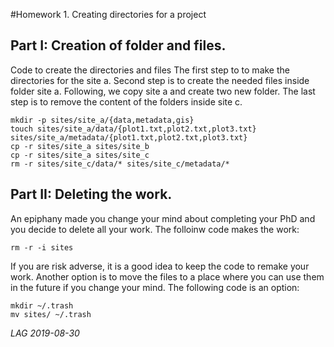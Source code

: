 #Homework 1. Creating directories for a project

## Part I: Creation of folder and files. 
Code to create the directories and files
The first step to to make the directories for the site a. Second step is to create the needed files inside folder site a. Following, we copy site a and create two new folder. The last step is to remove the content of the folders inside site c. 
```{bash}
mkdir -p sites/site_a/{data,metadata,gis} 
touch sites/site_a/data/{plot1.txt,plot2.txt,plot3.txt} sites/site_a/metadata/{plot1.txt,plot2.txt,plot3.txt}
cp -r sites/site_a sites/site_b
cp -r sites/site_a sites/site_c
rm -r sites/site_c/data/* sites/site_c/metadata/*
```

## Part II: Deleting the work. 
An epiphany made you change your mind about completing your PhD and you decide to delete all your work. The folloinw code makes the work:
```{bash}
rm -r -i sites
```
If you are risk adverse, it is a good idea to keep the code to remake your work. Another option is to move the files to a place where you can use them in the future if you change your mind. The following code is an option:
```{bash}
mkdir ~/.trash
mv sites/ ~/.trash
```
_LAG 2019-08-30_
